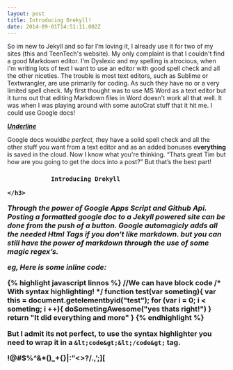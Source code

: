 ```yaml
---
layout: post
title: Introducing Drekyll!
date: 2014-09-01T14:51:11.002Z
---
```



So im new to Jekyll and so far I’m loving it, I already use it for two of my sites (this and TeenTech's website). My only complaint is that I couldn't find a good Markdown editor. I'm Dyslexic and my spelling is atrocious, when i'm writing lots of text I want to use an editor with good spell check and all the other niceties. The trouble is most text editors, such as Sublime or Textwrangler, are use primarily for coding. As such they have no or a very limited spell check. My first thought was to use MS Word as a text editor but it turns out that editing Markdown files in Word doesn't work all that well. It was when I was playing around with some autoCrat stuff that it hit me. I could use Google docs!

<!--more-->

<span style="font-style:italic;text-decoration:underline;font-weight:bold;">Underline</span>

Google docs would<span style="font-style:italic;">be perfect, t</span>hey have a solid spell check and all the other stuff you want from a text editor and as an added bonuses e<span style="font-weight:bold;">verything i</span>s saved in the cloud. Now I know what you're thinking. “Thats great Tim but how are you going to get the docs into a post?” But that’s the best part!

<h3 style="page-break-after:avoid;">

				Introducing Drekyll

	</h3>

<span style="font-style:italic;">Through the power of Google Apps Script and Github Api. Posting a formatted google doc to a Jekyll powered site can be done from the push of a button. Google automagicly adds all the needed Html Tags if you don't like markdown. but you can still have the power of markdown through the use of some magic regex’s.</span>

<span style="font-style:italic;">eg, Here is some inline code:</span>

{% highlight javascript linnos %}
//We can have block code
/* With syntax highlighting! */
function test(var someting){
   var this = document.getelementbyid("test");
   for (var i = 0; i &lt; someting; i ++){
      doSometingAwesome("yes thats right!")
   }
   return "It did everything and more"
}
{% endhighlight %}

But I admit its not perfect, to use the syntax highlighter you need to wrap it in a `&lt;code&gt;&lt;/code&gt;` tag.

!@#$%^&amp;*()_+{}|:”&lt;&gt;?/.,’;\][

